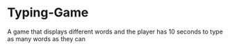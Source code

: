 # Typing-Game
A game that displays different words and the player has 10 seconds to type as many words as they can
